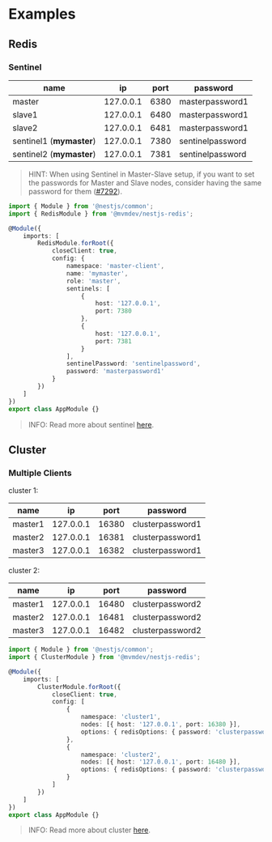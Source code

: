 # Examples

## Redis

### Sentinel

| name                     | ip        | port | password         |
| ------------------------ | --------- | ---- | ---------------- |
| master                   | 127.0.0.1 | 6380 | masterpassword1  |
| slave1                   | 127.0.0.1 | 6480 | masterpassword1  |
| slave2                   | 127.0.0.1 | 6481 | masterpassword1  |
| sentinel1 (**mymaster**) | 127.0.0.1 | 7380 | sentinelpassword |
| sentinel2 (**mymaster**) | 127.0.0.1 | 7381 | sentinelpassword |

> HINT: When using Sentinel in Master-Slave setup, if you want to set the passwords for Master and Slave nodes, consider having the same password for them ([#7292](https://github.com/redis/redis/issues/7292)).

```TypeScript
import { Module } from '@nestjs/common';
import { RedisModule } from '@mvmdev/nestjs-redis';

@Module({
    imports: [
        RedisModule.forRoot({
            closeClient: true,
            config: {
                namespace: 'master-client',
                name: 'mymaster',
                role: 'master',
                sentinels: [
                    {
                        host: '127.0.0.1',
                        port: 7380
                    },
                    {
                        host: '127.0.0.1',
                        port: 7381
                    }
                ],
                sentinelPassword: 'sentinelpassword',
                password: 'masterpassword1'
            }
        })
    ]
})
export class AppModule {}
```

> INFO: Read more about sentinel [here](https://github.com/luin/ioredis#sentinel).

## Cluster

### Multiple Clients

cluster 1:

| name    | ip        | port  | password         |
| ------- | --------- | ----- | ---------------- |
| master1 | 127.0.0.1 | 16380 | clusterpassword1 |
| master2 | 127.0.0.1 | 16381 | clusterpassword1 |
| master3 | 127.0.0.1 | 16382 | clusterpassword1 |

cluster 2:

| name    | ip        | port  | password         |
| ------- | --------- | ----- | ---------------- |
| master1 | 127.0.0.1 | 16480 | clusterpassword2 |
| master2 | 127.0.0.1 | 16481 | clusterpassword2 |
| master3 | 127.0.0.1 | 16482 | clusterpassword2 |

```TypeScript
import { Module } from '@nestjs/common';
import { ClusterModule } from '@mvmdev/nestjs-redis';

@Module({
    imports: [
        ClusterModule.forRoot({
            closeClient: true,
            config: [
                {
                    namespace: 'cluster1',
                    nodes: [{ host: '127.0.0.1', port: 16380 }],
                    options: { redisOptions: { password: 'clusterpassword1' } }
                },
                {
                    namespace: 'cluster2',
                    nodes: [{ host: '127.0.0.1', port: 16480 }],
                    options: { redisOptions: { password: 'clusterpassword2' } }
                }
            ]
        })
    ]
})
export class AppModule {}
```

> INFO: Read more about cluster [here](https://github.com/luin/ioredis#cluster).
